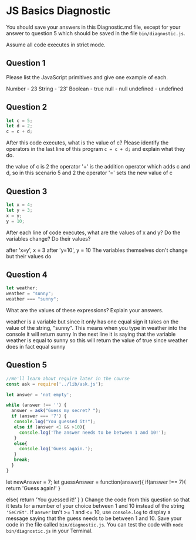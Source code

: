 # JS Basics Diagnostic

You should save your answers in this Diagnostic.md file, except for your answer to
question 5 which should be saved in the file `bin/diagnostic.js`.

Assume all code executes in strict mode.

## Question 1

Please list the JavaScript primitives and give one example of each.

Number - 23
String - '23'
Boolean - true
null - null
undefined - undefined

## Question 2

```js
let c = 5;
let d = 2;
c = c + d;

```

After this code executes, what is the value of c?  Please identify the operators in the last line of this program `c = c + d;` and explain what they do.

the value of c is 2
the operator '+' is the addition operator which adds c and d, so in this scenario 5 and 2
the operator '=' sets the new value of c


## Question 3

```js
let x = 4;
let y = 3;
x = y;
y = 10;
```

After each line of code executes, what are the values of x and y?  Do the variables change?  Do their values?

after 'x=y', x = 3
after 'y=10', y = 10
The variables themselves don't change but their values do


## Question 4

```js
let weather;
weather = "sunny";
weather === "sunny";
```

What are the values of these expressions?  Explain your answers.

weather is a variable but since it only has one equal sign it takes on the value of the string, "sunny". This means when you type in weather into the console it will return sunny
In the next line it is saying that the variable weather is equal to sunny so this will return the value of true since weather does in fact equal sunny

## Question 5

```js
//We'll learn about require later in the course
const ask = require('../lib/ask.js');

let answer = 'not empty';

while (answer !== '') {
  answer = ask("Guess my secret? ");
  if (answer === '7') {
   console.log("You guessed it!");
   else if (answer <1 && >10){
     console.log('The answer needs to be between 1 and 10!');
   }
   else{
     console.log('Guess again.');
   }
   break;
  }
}
```

let newAnswer = 7;
let guessAnswer = function(answer){
  if(answer !== 7){
    return 'Guess again!'
  }

  else{
    return 'You guessed it!'
  }
}
Change the code from this question so that it tests for a number of your choice
between 1 and 10 instead of the string `'SeCrEt'`.  If `answer` isn't >= 1 and
<= 10, use `console.log` to display a message saying that the guess needs to
be between 1 and 10.  Save your code in the file called `bin/diagnostic.js`.
You can test the code with `node bin/diagnostic.js` in your Terminal.
